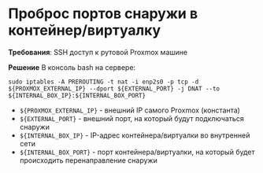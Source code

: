 # Проброс портов снаружи в контейнер/виртуалку

**Требования**: SSH доступ к рутовой Proxmox машине

**Решение** В консоль bash на сервере:

    sudo iptables -A PREROUTING -t nat -i enp2s0 -p tcp -d ${PROXMOX_EXTERNAL_IP} --dport ${EXTERNAL_PORT} -j DNAT --to ${INTERNAL_BOX_IP}:${INTERNAL_BOX_PORT}

* `${PROXMOX_EXTERNAL_IP}` - внешний IP самого Proxmox (константа)
* `${EXTERNAL_PORT}` - внешний порт, на который будут подключаться снаружи
* `${INTERNAL_BOX_IP}` - IP-адрес контейнера/виртуалки во внутренней сети
* `${INTERNAL_BOX_PORT}` - порт контейнера/виртуалки, на который будет происходить перенаправление снаружи
